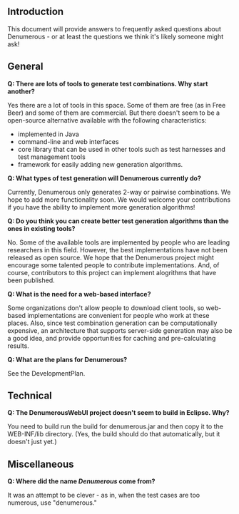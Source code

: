 ## Introduction ##

This document will provide answers to frequently asked questions about Denumerous - or at least the questions we think it's likely someone might ask!

## General ##
**Q: There are lots of tools to generate test combinations.  Why start another?**

Yes there are a lot of tools in this space.  Some of them are free (as in Free Beer) and some of them are commercial.  But there doesn't seem to be a open-source alternative available with the following characteristics:

  * implemented in Java
  * command-line and web interfaces
  * core library that can be used in other tools such as test harnesses and test management tools
  * framework for easily adding new generation algorithms.

**Q: What types of test generation will Denumerous currently do?**

Currently, Denumerous only generates 2-way or pairwise combinations.  We hope to add more functionality soon.  We would welcome your contributions if you have the ability to implement more generation algorithms!

**Q: Do you think you can create better test generation algorithms than the ones in existing tools?**

No.  Some of the available tools are implemented by people who are leading researchers in this field.  However, the best implementations have not been released as open source.  We hope that the Denumerous project might encourage some talented people to contribute implementations.  And, of course, contributors to this project can implement alogrithms that have been published.

**Q: What is the need for a web-based interface?**

Some organizations don't allow people to download client tools, so web-based implementations are convenient for people who work at these places.  Also, since test combination generation can be computationally expensive, an architecture that supports server-side generation may also be a good idea, and provide opportunities for caching and pre-calculating results.

**Q: What are the plans for Denumerous?**

See the DevelopmentPlan.

## Technical ##

**Q: The DenumerousWebUI project doesn't seem to build in Eclipse. Why?**

You need to build run the build for denumerous.jar and then copy it to the WEB-INF/lib directory.  (Yes, the build should do that automatically, but it doesn't just yet.)

## Miscellaneous ##

**Q: Where did the name _Denumerous_ come from?**

It was an attempt to be clever - as in, when the test cases are too numerous, use "denumerous."
